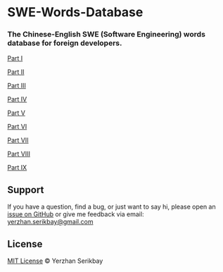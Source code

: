 # SWE-Words-Database
### The Chinese-English SWE (Software Engineering) words database for foreign developers.

[Part I](https://github.com/yerzhanserikbay/SWE-Words-Database/blob/master/Part%20I.md)

[Part II](https://github.com/yerzhanserikbay/SWE-Words-Database/blob/master/Part%20II.md)

[Part III](https://github.com/yerzhanserikbay/SWE-Words-Database/blob/master/Part%20III.md)

[Part IV](https://github.com/yerzhanserikbay/SWE-Words-Database/blob/master/Part%20IV.md)

[Part V](https://github.com/yerzhanserikbay/SWE-Words-Database/blob/master/Part%20V.md)

[Part VI](https://github.com/yerzhanserikbay/SWE-Words-Database/blob/master/Part%20VI.md)

[Part VII](https://github.com/yerzhanserikbay/SWE-Words-Database/blob/master/Part%20VII.md)

[Part VIII](https://github.com/yerzhanserikbay/SWE-Words-Database/blob/master/Part%20VIII.md)

[Part IX](https://github.com/yerzhanserikbay/SWE-Words-Database/blob/master/Part%20IX.md)

## Support

If you have a question, find a bug, or just want to say hi, please open an [issue on GitHub](https://github.com/yerzhanserikbay/yerzhanserikbay.github.io/issues/new) or give me feedback via email: yerzhan.serikbay@gmail.com

## License

[MIT License](./LICENSE) © Yerzhan Serikbay
